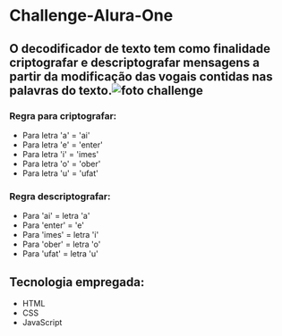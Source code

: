 # Challenge-Alura-One

## O decodificador de texto tem como finalidade criptografar e descriptografar mensagens a partir da modificação das vogais contidas nas palavras do texto.![foto challenge](https://github.com/user-attachments/assets/8204e467-ea43-4662-bbac-938163b12029)


### Regra para criptografar:
- Para letra 'a' = 'ai'
- Para letra 'e' = 'enter'
- Para letra 'i' = 'imes'
- Para letra 'o' = 'ober'
- Para letra 'u' = 'ufat'

### Regra descriptografar:
- Para 'ai' = letra 'a'
- Para 'enter' = 'e'
- Para 'imes' = letra 'i'
- Para 'ober' = letra 'o'
- Para 'ufat' = letra 'u'

## Tecnologia empregada:
- HTML
- CSS
- JavaScript


	
